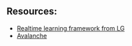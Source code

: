 ## Resources:
- [Realtime learning framework from LG](https://github.com/RaptorMai/online-continual-learning)
- [Avalanche](https://github.com/ContinualAI/avalanche)
